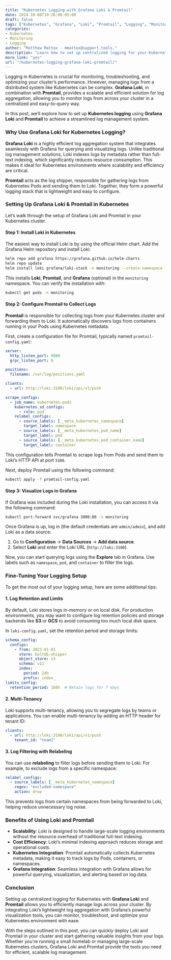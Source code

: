 ```yaml
---
title: "Kubernetes Logging with Grafana Loki & Promtail"  
date: 2024-10-08T19:26:00-05:00  
draft: false  
tags: ["Kubernetes", "Grafana", "Loki", "Promtail", "Logging", "Monitoring"]  
categories:  
- Kubernetes  
- Monitoring  
- Logging  
author: "Matthew Mattox - mmattox@support.tools."  
description: "Learn how to set up centralized logging for your Kubernetes clusters using Grafana Loki and Promtail for efficient log management and analysis."  
more_link: "yes"  
url: "/kubernetes-logging-grafana-loki-promtail/"  
---
```


Logging in Kubernetes is crucial for monitoring, troubleshooting, and optimizing your cluster’s performance. However, managing logs from a distributed system like Kubernetes can be complex. **Grafana Loki**, in combination with **Promtail**, provides a scalable and efficient solution for log aggregation, allowing you to monitor logs from across your cluster in a centralized and easy-to-query way.

In this post, we’ll explore how to set up **Kubernetes logging** using **Grafana Loki** and **Promtail** to achieve a streamlined log management system.

<!--more-->

### Why Use Grafana Loki for Kubernetes Logging?

**Grafana Loki** is a highly efficient log aggregation system that integrates seamlessly with Grafana for querying and visualizing logs. Unlike traditional log management solutions, Loki indexes logs by metadata rather than full-text indexing, which significantly reduces resource consumption. This makes it ideal for Kubernetes environments where scalability and efficiency are critical.

**Promtail** acts as the log shipper, responsible for gathering logs from Kubernetes Pods and sending them to Loki. Together, they form a powerful logging stack that is lightweight and easy to configure.

### Setting Up Grafana Loki & Promtail in Kubernetes

Let’s walk through the setup of Grafana Loki and Promtail in your Kubernetes cluster.

#### Step 1: Install Loki in Kubernetes

The easiest way to install Loki is by using the official Helm chart. Add the Grafana Helm repository and install Loki:

```bash
helm repo add grafana https://grafana.github.io/helm-charts
helm repo update
helm install loki grafana/loki-stack -n monitoring --create-namespace
```

This installs **Loki**, **Promtail**, and **Grafana** (optional) in the `monitoring` namespace. You can verify the installation with:

```bash
kubectl get pods -n monitoring
```

#### Step 2: Configure Promtail to Collect Logs

**Promtail** is responsible for collecting logs from your Kubernetes cluster and forwarding them to Loki. It automatically discovers logs from containers running in your Pods using Kubernetes metadata.

First, create a configuration file for Promtail, typically named `promtail-config.yaml`:

```yaml
server:
  http_listen_port: 9080
  grpc_listen_port: 0

positions:
  filename: /var/log/positions.yaml

clients:
  - url: http://loki:3100/loki/api/v1/push

scrape_configs:
  - job_name: kubernetes-pods
    kubernetes_sd_configs:
      - role: pod
    relabel_configs:
      - source_labels: [__meta_kubernetes_namespace]
        target_label: namespace
      - source_labels: [__meta_kubernetes_pod_name]
        target_label: pod
      - source_labels: [__meta_kubernetes_pod_container_name]
        target_label: container
```

This configuration tells Promtail to scrape logs from Pods and send them to Loki’s HTTP API at port `3100`.

Next, deploy Promtail using the following command:

```bash
kubectl apply -f promtail-config.yaml
```

#### Step 3: Visualize Logs in Grafana

If Grafana was included during the Loki installation, you can access it via the following command:

```bash
kubectl port-forward svc/grafana 3000:80 -n monitoring
```

Once Grafana is up, log in (the default credentials are `admin/admin`), and add Loki as a data source:

1. Go to **Configuration** -> **Data Sources** -> **Add data source**.
2. Select **Loki** and enter the Loki URL (`http://loki:3100`).

Now, you can start querying logs using the **Explore** tab in Grafana. Use labels such as `namespace`, `pod`, and `container` to filter the logs.

### Fine-Tuning Your Logging Setup

To get the most out of your logging setup, here are some additional tips:

#### 1. **Log Retention and Limits**

By default, Loki stores logs in-memory or on local disk. For production environments, you may want to configure log retention policies and storage backends like **S3** or **GCS** to avoid consuming too much local disk space.

In `loki-config.yaml`, set the retention period and storage limits:

```yaml
schema_config:
  configs:
    - from: 2023-01-01
      store: boltdb-shipper
      object_store: s3
      schema: v11
      index:
        period: 24h
        prefix: index_
limits_config:
  retention_period: 168h  # Retain logs for 7 days
```

#### 2. **Multi-Tenancy**

Loki supports multi-tenancy, allowing you to segregate logs by teams or applications. You can enable multi-tenancy by adding an HTTP header for tenant ID:

```yaml
clients:
  - url: http://loki:3100/loki/api/v1/push
    tenant_id: "team1"
```

#### 3. **Log Filtering with Relabeling**

You can use **relabeling** to filter logs before sending them to Loki. For example, to exclude logs from a specific namespace:

```yaml
relabel_configs:
  - source_labels: [__meta_kubernetes_namespace]
    regex: "excluded-namespace"
    action: drop
```

This prevents logs from certain namespaces from being forwarded to Loki, helping reduce unnecessary log noise.

### Benefits of Using Loki and Promtail

- **Scalability**: Loki is designed to handle large-scale logging environments without the resource overhead of traditional full-text indexing.
- **Cost Efficiency**: Loki’s minimal indexing approach reduces storage and operational costs.
- **Kubernetes Integration**: Promtail automatically collects Kubernetes metadata, making it easy to track logs by Pods, containers, or namespaces.
- **Grafana Integration**: Seamless integration with Grafana allows for powerful querying, visualization, and alerting based on log data.

### Conclusion

Setting up centralized logging for Kubernetes with **Grafana Loki** and **Promtail** allows you to efficiently manage logs across your cluster. By integrating Loki’s lightweight log aggregation with Grafana’s powerful visualization tools, you can monitor, troubleshoot, and optimize your Kubernetes environment with ease.

With the steps outlined in this post, you can quickly deploy Loki and Promtail in your cluster and start gathering valuable insights from your logs. Whether you're running a small homelab or managing large-scale Kubernetes clusters, Grafana Loki and Promtail provide the tools you need for efficient, scalable log management.
